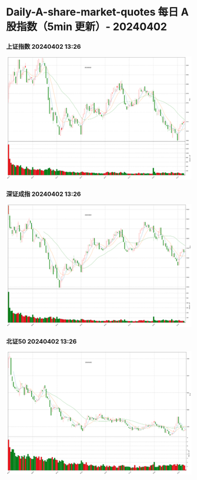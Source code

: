
# Daily-A-share-market-quotes 每日 A 股指数（5min 更新）- 20240402

### 上证指数 20240402 13:26
![](./fig/2024/4/20240402-sh000001.png)

### 深证成指 20240402 13:26
![](./fig/2024/4/20240402-sz399001.png)

### 北证50 20240402 13:26
![](./fig/2024/4/20240402-bj899050.png)
